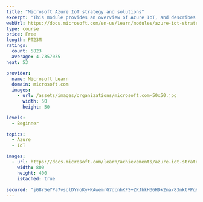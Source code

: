 ```yaml
---
title: "Microsoft Azure IoT strategy and solutions"
excerpt: "This module provides an overview of Azure IoT, and describes Microsoft tools, services, and infrastructure. This knowledge can help bring IoT to life for your organization and customers."
webUrl: https://docs.microsoft.com/en-us/learn/modules/azure-iot-strategy-and-solutions/
type: course
price: Free
length: PT23M
ratings:
  count: 5823
  average: 4.7357035
heat: 53

provider:
  name: Microsoft Learn
  domain: microsoft.com
  images:
    - url: /assets/images/organizations/microsoft.com-50x50.jpg
      width: 50
      height: 50

levels:
  - Beginner

topics:
  - Azure
  - IoT

images:
  - url: https://docs.microsoft.com/learn/achievements/azure-iot-strategy-and-solutions-social.png
    width: 800
    height: 400
    isCached: true

secured: "jG8r5eYPa7vsolDYroKy+KAwemrG7dcnhKFS+ZKJbkH36HDk2na/83nktFPqHOLcEeKdcTiaRL4ycgvmqWAT997d4YiE/pnr8cA1vQIqg2mX2jGHkhjkwbv+pbKPhc5qV83F6Hwc0l2EQaAJRnKfizxhrkgiNnmq20Ae7sdS1yIvw/ldQgLNN9mTx5MrpIT8iz/AKbzGrZbItPFbb5dxR+F1TqbfaMQA7qe+Ro/EBF85u0g3n5n4bGJCst+IyNaAZUcpWX1J8FOL6Qzf/zYXQ9+5WegESjcLnn6eIpxUwhlB9ZfYXaWNscwiJH3eDSD2jmkmUtrbiSIg0zpjpbgcUIgBJgCjhUw6656mCbxjV3A7SjkusIxS7Jq2LyaLoSF6bO6Wn3VUhCeLaESwX2B6bSY9aRMY1cu/WDwVsp8MSIw=;dM5de1HoRICHYlyHBJUYpA=="
---
```


